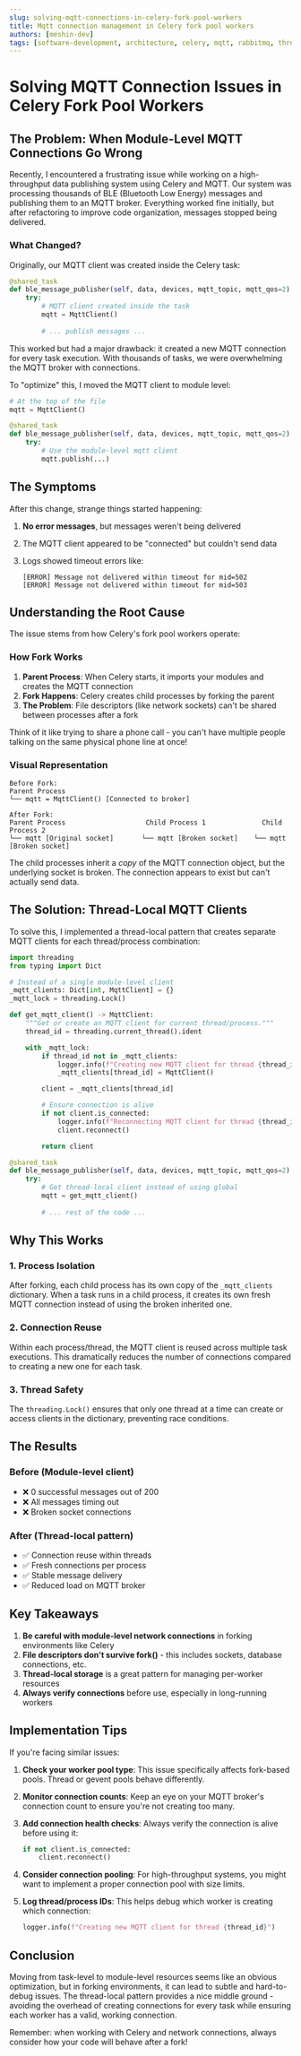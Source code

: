 ```yaml
---
slug: solving-mqtt-connections-in-celery-fork-pool-workers
title: Mqtt connection management in Celery fork pool workers
authors: [meshin-dev]
tags: [software-development, architecture, celery, mqtt, rabbitmq, threading, connections]
---
```


# Solving MQTT Connection Issues in Celery Fork Pool Workers

## The Problem: When Module-Level MQTT Connections Go Wrong

Recently, I encountered a frustrating issue while working on a high-throughput data publishing system using Celery and MQTT. Our system was processing thousands of BLE (Bluetooth Low Energy) messages and publishing them to an MQTT broker. Everything worked fine initially, but after refactoring to improve code organization, messages stopped being delivered.

### What Changed?

Originally, our MQTT client was created inside the Celery task:

```python
@shared_task
def ble_message_publisher(self, data, devices, mqtt_topic, mqtt_qos=2):
    try:
        # MQTT client created inside the task
        mqtt = MqttClient()
        
        # ... publish messages ...
```

This worked but had a major drawback: it created a new MQTT connection for every task execution. With thousands of tasks, we were overwhelming the MQTT broker with connections.

To "optimize" this, I moved the MQTT client to module level:

```python
# At the top of the file
mqtt = MqttClient()

@shared_task
def ble_message_publisher(self, data, devices, mqtt_topic, mqtt_qos=2):
    try:
        # Use the module-level mqtt client
        mqtt.publish(...)
```

## The Symptoms

After this change, strange things started happening:

1. **No error messages**, but messages weren't being delivered
2. The MQTT client appeared to be "connected" but couldn't send data
3. Logs showed timeout errors like:

   ```
   [ERROR] Message not delivered within timeout for mid=502
   [ERROR] Message not delivered within timeout for mid=503
   ```

## Understanding the Root Cause

The issue stems from how Celery's fork pool workers operate:

### How Fork Works

1. **Parent Process**: When Celery starts, it imports your modules and creates the MQTT connection
2. **Fork Happens**: Celery creates child processes by forking the parent
3. **The Problem**: File descriptors (like network sockets) can't be shared between processes after a fork

Think of it like trying to share a phone call - you can't have multiple people talking on the same physical phone line at once!

### Visual Representation

```
Before Fork:
Parent Process
└── mqtt = MqttClient() [Connected to broker]

After Fork:
Parent Process                    Child Process 1              Child Process 2
└── mqtt [Original socket]       └── mqtt [Broken socket]    └── mqtt [Broken socket]
```

The child processes inherit a *copy* of the MQTT connection object, but the underlying socket is broken. The connection appears to exist but can't actually send data.

## The Solution: Thread-Local MQTT Clients

To solve this, I implemented a thread-local pattern that creates separate MQTT clients for each thread/process combination:

```python
import threading
from typing import Dict

# Instead of a single module-level client
_mqtt_clients: Dict[int, MqttClient] = {}
_mqtt_lock = threading.Lock()

def get_mqtt_client() -> MqttClient:
    """Get or create an MQTT client for current thread/process."""
    thread_id = threading.current_thread().ident

    with _mqtt_lock:
        if thread_id not in _mqtt_clients:
            logger.info(f"Creating new MQTT client for thread {thread_id}")
            _mqtt_clients[thread_id] = MqttClient()

        client = _mqtt_clients[thread_id]

        # Ensure connection is alive
        if not client.is_connected:
            logger.info(f"Reconnecting MQTT client for thread {thread_id}")
            client.reconnect()

        return client

@shared_task
def ble_message_publisher(self, data, devices, mqtt_topic, mqtt_qos=2):
    try:
        # Get thread-local client instead of using global
        mqtt = get_mqtt_client()
        
        # ... rest of the code ...
```

## Why This Works

### 1. Process Isolation

After forking, each child process has its own copy of the `_mqtt_clients` dictionary. When a task runs in a child process, it creates its own fresh MQTT connection instead of using the broken inherited one.

### 2. Connection Reuse

Within each process/thread, the MQTT client is reused across multiple task executions. This dramatically reduces the number of connections compared to creating a new one for each task.

### 3. Thread Safety

The `threading.Lock()` ensures that only one thread at a time can create or access clients in the dictionary, preventing race conditions.

## The Results

### Before (Module-level client)

- ❌ 0 successful messages out of 200
- ❌ All messages timing out
- ❌ Broken socket connections

### After (Thread-local pattern)

- ✅ Connection reuse within threads
- ✅ Fresh connections per process
- ✅ Stable message delivery
- ✅ Reduced load on MQTT broker

## Key Takeaways

1. **Be careful with module-level network connections** in forking environments like Celery
2. **File descriptors don't survive fork()** - this includes sockets, database connections, etc.
3. **Thread-local storage** is a great pattern for managing per-worker resources
4. **Always verify connections** before use, especially in long-running workers

## Implementation Tips

If you're facing similar issues:

1. **Check your worker pool type**: This issue specifically affects fork-based pools. Thread or gevent pools behave differently.

2. **Monitor connection counts**: Keep an eye on your MQTT broker's connection count to ensure you're not creating too many.

3. **Add connection health checks**: Always verify the connection is alive before using it:

   ```python
   if not client.is_connected:
       client.reconnect()
   ```

4. **Consider connection pooling**: For high-throughput systems, you might want to implement a proper connection pool with size limits.

5. **Log thread/process IDs**: This helps debug which worker is creating which connection:

   ```python
   logger.info(f"Creating new MQTT client for thread {thread_id}")
   ```

## Conclusion

Moving from task-level to module-level resources seems like an obvious optimization, but in forking environments, it can lead to subtle and hard-to-debug issues. The thread-local pattern provides a nice middle ground - avoiding the overhead of creating connections for every task while ensuring each worker has a valid, working connection.

Remember: when working with Celery and network connections, always consider how your code will behave after a fork!
